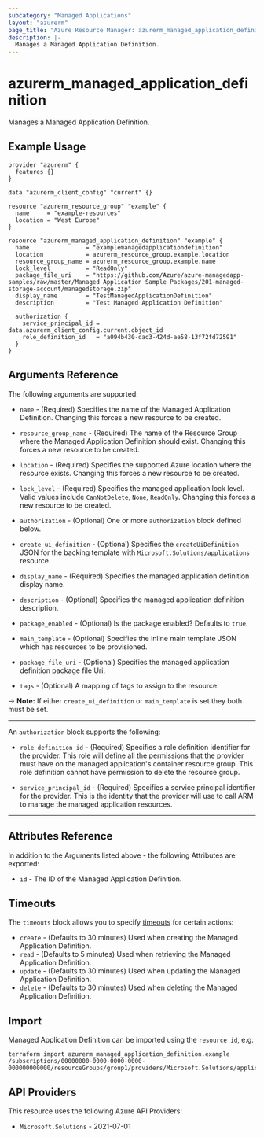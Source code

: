 ```yaml
---
subcategory: "Managed Applications"
layout: "azurerm"
page_title: "Azure Resource Manager: azurerm_managed_application_definition"
description: |-
  Manages a Managed Application Definition.
---
```


# azurerm_managed_application_definition

Manages a Managed Application Definition.

## Example Usage

```hcl
provider "azurerm" {
  features {}
}

data "azurerm_client_config" "current" {}

resource "azurerm_resource_group" "example" {
  name     = "example-resources"
  location = "West Europe"
}

resource "azurerm_managed_application_definition" "example" {
  name                = "examplemanagedapplicationdefinition"
  location            = azurerm_resource_group.example.location
  resource_group_name = azurerm_resource_group.example.name
  lock_level          = "ReadOnly"
  package_file_uri    = "https://github.com/Azure/azure-managedapp-samples/raw/master/Managed Application Sample Packages/201-managed-storage-account/managedstorage.zip"
  display_name        = "TestManagedApplicationDefinition"
  description         = "Test Managed Application Definition"

  authorization {
    service_principal_id = data.azurerm_client_config.current.object_id
    role_definition_id   = "a094b430-dad3-424d-ae58-13f72fd72591"
  }
}
```

## Arguments Reference

The following arguments are supported:

* `name` - (Required) Specifies the name of the Managed Application Definition. Changing this forces a new resource to be created.

* `resource_group_name` - (Required) The name of the Resource Group where the Managed Application Definition should exist. Changing this forces a new resource to be created.

* `location` - (Required) Specifies the supported Azure location where the resource exists. Changing this forces a new resource to be created.

* `lock_level` - (Required) Specifies the managed application lock level. Valid values include `CanNotDelete`, `None`, `ReadOnly`. Changing this forces a new resource to be created.

* `authorization` - (Optional) One or more `authorization` block defined below.

* `create_ui_definition` - (Optional) Specifies the `createUiDefinition` JSON for the backing template with `Microsoft.Solutions/applications` resource.

* `display_name` - (Required) Specifies the managed application definition display name.

* `description` - (Optional) Specifies the managed application definition description.

* `package_enabled` - (Optional) Is the package enabled? Defaults to `true`.

* `main_template` - (Optional) Specifies the inline main template JSON which has resources to be provisioned.

* `package_file_uri` - (Optional) Specifies the managed application definition package file Uri.

* `tags` - (Optional) A mapping of tags to assign to the resource.

-> **Note:** If either `create_ui_definition` or `main_template` is set they both must be set.

---

An `authorization` block supports the following:

* `role_definition_id` - (Required) Specifies a role definition identifier for the provider. This role will define all the permissions that the provider must have on the managed application's container resource group. This role definition cannot have permission to delete the resource group.

* `service_principal_id` - (Required) Specifies a service principal identifier for the provider. This is the identity that the provider will use to call ARM to manage the managed application resources.

---

## Attributes Reference

In addition to the Arguments listed above - the following Attributes are exported:

* `id` - The ID of the Managed Application Definition.

## Timeouts

The `timeouts` block allows you to specify [timeouts](https://developer.hashicorp.com/terraform/language/resources/configure#define-operation-timeouts) for certain actions:

* `create` - (Defaults to 30 minutes) Used when creating the Managed Application Definition.
* `read` - (Defaults to 5 minutes) Used when retrieving the Managed Application Definition.
* `update` - (Defaults to 30 minutes) Used when updating the Managed Application Definition.
* `delete` - (Defaults to 30 minutes) Used when deleting the Managed Application Definition.

## Import

Managed Application Definition can be imported using the `resource id`, e.g.

```shell
terraform import azurerm_managed_application_definition.example /subscriptions/00000000-0000-0000-0000-000000000000/resourceGroups/group1/providers/Microsoft.Solutions/applicationDefinitions/appDefinition1
```

## API Providers
<!-- This section is generated, changes will be overwritten -->
This resource uses the following Azure API Providers:

* `Microsoft.Solutions` - 2021-07-01
